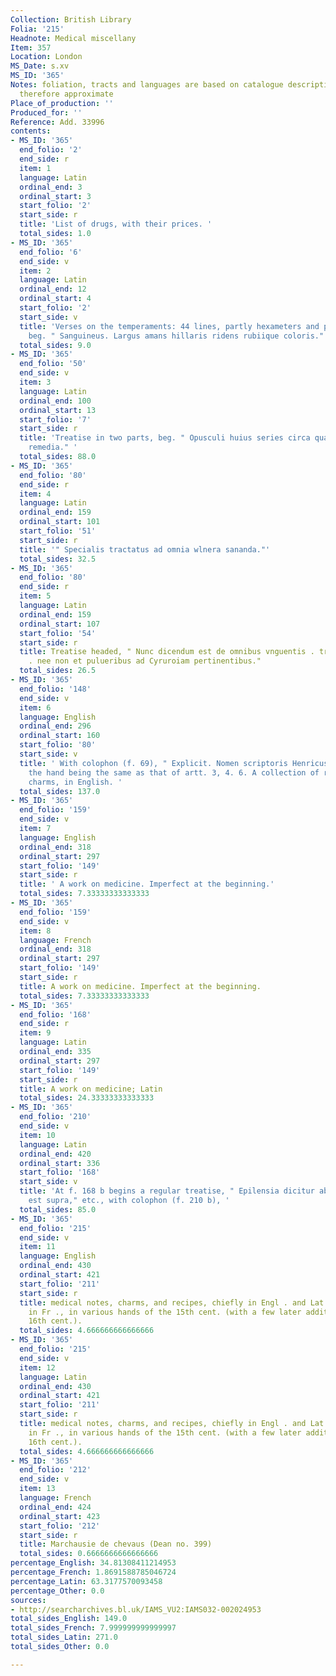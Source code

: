 ```yaml
---
Collection: British Library
Folia: '215'
Headnote: Medical miscellany
Item: 357
Location: London
MS_Date: s.xv
MS_ID: '365'
Notes: foliation, tracts and languages are based on catalogue description and are
  therefore approximate
Place_of_production: ''
Produced_for: ''
Reference: Add. 33996
contents:
- MS_ID: '365'
  end_folio: '2'
  end_side: r
  item: 1
  language: Latin
  ordinal_end: 3
  ordinal_start: 3
  start_folio: '2'
  start_side: r
  title: 'List of drugs, with their prices. '
  total_sides: 1.0
- MS_ID: '365'
  end_folio: '6'
  end_side: v
  item: 2
  language: Latin
  ordinal_end: 12
  ordinal_start: 4
  start_folio: '2'
  start_side: v
  title: 'Verses on the temperaments: 44 lines, partly hexameters and partly elegiacs,
    beg. " Sanguineus. Largus amans hillaris ridens rubiique coloris." '
  total_sides: 9.0
- MS_ID: '365'
  end_folio: '50'
  end_side: v
  item: 3
  language: Latin
  ordinal_end: 100
  ordinal_start: 13
  start_folio: '7'
  start_side: r
  title: 'Treatise in two parts, beg. " Opusculi huius series circa quadam membrorum
    remedia." '
  total_sides: 88.0
- MS_ID: '365'
  end_folio: '80'
  end_side: r
  item: 4
  language: Latin
  ordinal_end: 159
  ordinal_start: 101
  start_folio: '51'
  start_side: r
  title: '" Specialis tractatus ad omnia wlnera sananda."'
  total_sides: 32.5
- MS_ID: '365'
  end_folio: '80'
  end_side: r
  item: 5
  language: Latin
  ordinal_end: 159
  ordinal_start: 107
  start_folio: '54'
  start_side: r
  title: Treatise headed, " Nunc dicendum est de omnibus vnguentis . tractibus . emplastris
    . nee non et pulueribus ad Cyruroiam pertinentibus."
  total_sides: 26.5
- MS_ID: '365'
  end_folio: '148'
  end_side: v
  item: 6
  language: English
  ordinal_end: 296
  ordinal_start: 160
  start_folio: '80'
  start_side: v
  title: ' With colophon (f. 69), " Explicit. Nomen scriptoris Henricus Plenus Amoris,"
    the hand being the same as that of artt. 3, 4. 6. A collection of recipes and
    charms, in English. '
  total_sides: 137.0
- MS_ID: '365'
  end_folio: '159'
  end_side: v
  item: 7
  language: English
  ordinal_end: 318
  ordinal_start: 297
  start_folio: '149'
  start_side: r
  title: ' A work on medicine. Imperfect at the beginning.'
  total_sides: 7.33333333333333
- MS_ID: '365'
  end_folio: '159'
  end_side: v
  item: 8
  language: French
  ordinal_end: 318
  ordinal_start: 297
  start_folio: '149'
  start_side: r
  title: A work on medicine. Imperfect at the beginning.
  total_sides: 7.33333333333333
- MS_ID: '365'
  end_folio: '168'
  end_side: r
  item: 9
  language: Latin
  ordinal_end: 335
  ordinal_start: 297
  start_folio: '149'
  start_side: r
  title: A work on medicine; Latin
  total_sides: 24.33333333333333
- MS_ID: '365'
  end_folio: '210'
  end_side: v
  item: 10
  language: Latin
  ordinal_end: 420
  ordinal_start: 336
  start_folio: '168'
  start_side: v
  title: 'At f. 168 b begins a regular treatise, " Epilensia dicitur ab epi, quod
    est supra," etc., with colophon (f. 210 b), '
  total_sides: 85.0
- MS_ID: '365'
  end_folio: '215'
  end_side: v
  item: 11
  language: English
  ordinal_end: 430
  ordinal_start: 421
  start_folio: '211'
  start_side: r
  title: medical notes, charms, and recipes, chiefly in Engl . and Lat ., with a few
    in Fr ., in various hands of the 15th cent. (with a few later additions, of the
    16th cent.).
  total_sides: 4.666666666666666
- MS_ID: '365'
  end_folio: '215'
  end_side: v
  item: 12
  language: Latin
  ordinal_end: 430
  ordinal_start: 421
  start_folio: '211'
  start_side: r
  title: medical notes, charms, and recipes, chiefly in Engl . and Lat ., with a few
    in Fr ., in various hands of the 15th cent. (with a few later additions, of the
    16th cent.).
  total_sides: 4.666666666666666
- MS_ID: '365'
  end_folio: '212'
  end_side: v
  item: 13
  language: French
  ordinal_end: 424
  ordinal_start: 423
  start_folio: '212'
  start_side: r
  title: Marchausie de chevaus (Dean no. 399)
  total_sides: 0.6666666666666666
percentage_English: 34.81308411214953
percentage_French: 1.8691588785046724
percentage_Latin: 63.3177570093458
percentage_Other: 0.0
sources:
- http://searcharchives.bl.uk/IAMS_VU2:IAMS032-002024953
total_sides_English: 149.0
total_sides_French: 7.999999999999997
total_sides_Latin: 271.0
total_sides_Other: 0.0

---
```

